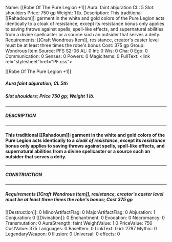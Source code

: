 Name: [[Robe Of The Pure Legion +1]]
Aura: faint abjuration
CL: 5
Slot: shoulders
Price: 750 gp
Weight: 1 lb.
Description: This traditional [[Rahadoum]]i garment in the white and gold colors of the Pure Legion acts identically to a cloak of resistance, except its resistance bonus only applies to saving throws against spells, spell-like effects, and supernatural abilities from a divine spellcaster or a source such an outsider that serves a deity.
Requirements: [[Craft Wondrous Item]], resistance, creator's caster level must be at least three times the robe's bonus
Cost: 375 gp
Group: Wondrous Item
Source: PFS S2-06
AL: 0
Int: 0
Wis: 0
Cha: 0
Ego: 0
Communication: 0
Senses: 0
Powers: 0
MagicItems: 0
FullText: <link rel="stylesheet"href="PF.css"><div class="heading"><p class="alignleft">[[Robe Of The Pure Legion +1]]</p><div style="clear: both;"></div></div><div><h5><b>Aura </b>faint abjuration; <b>CL </b>5th</h5><h5><b>Slot </b>shoulders; <b>Price </b>750 gp; <b>Weight </b>1 lb.</h5></div><hr/><div><h5><b>DESCRIPTION</b></h5></div><hr/><div><h4><p>This traditional [[Rahadoum]]i garment in the white and gold colors of the Pure Legion acts identically to a <i>cloak of <i>resistance</i></i>, except its <i>resistance</i> bonus only applies to saving throws against spells, spell-like effects, and supernatural abilities from a divine spellcaster or a source such an outsider that serves a deity.</p></h4></div><hr/><div><h5><b>CONSTRUCTION</b></h5></div><hr/><div><h5><b>Requirements </b>[[Craft Wondrous Item]], <i>resistance</i>, creator's caster level must be at least three times the robe's bonus; <b>Cost </b>375 gp</h5></div>
[[Destruction]]: 0
MinorArtifactFlag: 0
MajorArtifactFlag: 0
Abjuration: 1
Conjuration: 0
[[Divination]]: 0
Enchantment: 0
Evocation: 0
Necromancy: 0
Transmutation: 0
AuraStrength: faint
WeightValue: 1.0
PriceValue: 750
CostValue: 375
Languages: 0
BaseItem: 0
LinkText: 0
id: 2797
Mythic: 0
LegendaryWeapon: 0
Illusion: 0
Universal: 0
effects: 0
